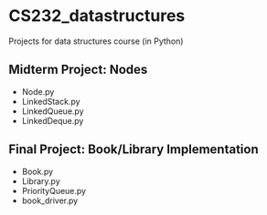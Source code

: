 # CS232_datastructures
Projects for data structures course (in Python)

## Midterm Project: Nodes
- Node.py
- LinkedStack.py
- LinkedQueue.py
- LinkedDeque.py

## Final Project: Book/Library Implementation
- Book.py
- Library.py
- PriorityQueue.py
- book_driver.py
